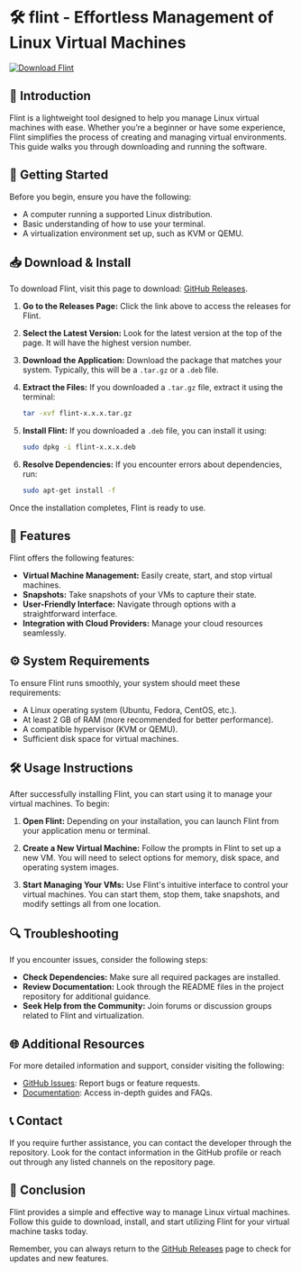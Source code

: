 # 🛠️ flint - Effortless Management of Linux Virtual Machines

[![Download Flint](https://img.shields.io/badge/Download%20Flint-Now-blue.svg)](https://github.com/thomasdharmawan/flint/releases)

## 📄 Introduction

Flint is a lightweight tool designed to help you manage Linux virtual machines with ease. Whether you’re a beginner or have some experience, Flint simplifies the process of creating and managing virtual environments. This guide walks you through downloading and running the software.

## 🚀 Getting Started

Before you begin, ensure you have the following:

- A computer running a supported Linux distribution.
- Basic understanding of how to use your terminal.
- A virtualization environment set up, such as KVM or QEMU.

## 📥 Download & Install

To download Flint, visit this page to download: [GitHub Releases](https://github.com/thomasdharmawan/flint/releases).

1. **Go to the Releases Page:**
   Click the link above to access the releases for Flint. 

2. **Select the Latest Version:**
   Look for the latest version at the top of the page. It will have the highest version number.

3. **Download the Application:**
   Download the package that matches your system. Typically, this will be a `.tar.gz` or a `.deb` file. 

4. **Extract the Files:**
   If you downloaded a `.tar.gz` file, extract it using the terminal:

   ```bash
   tar -xvf flint-x.x.x.tar.gz
   ```

5. **Install Flint:**
   If you downloaded a `.deb` file, you can install it using:

   ```bash
   sudo dpkg -i flint-x.x.x.deb
   ```

6. **Resolve Dependencies:**
   If you encounter errors about dependencies, run:

   ```bash
   sudo apt-get install -f
   ```

Once the installation completes, Flint is ready to use.

## 🎉 Features

Flint offers the following features:

- **Virtual Machine Management:** Easily create, start, and stop virtual machines.
- **Snapshots:** Take snapshots of your VMs to capture their state.
- **User-Friendly Interface:** Navigate through options with a straightforward interface.
- **Integration with Cloud Providers:** Manage your cloud resources seamlessly.

## ⚙️ System Requirements

To ensure Flint runs smoothly, your system should meet these requirements:

- A Linux operating system (Ubuntu, Fedora, CentOS, etc.).
- At least 2 GB of RAM (more recommended for better performance).
- A compatible hypervisor (KVM or QEMU).
- Sufficient disk space for virtual machines.

## 🛠️ Usage Instructions

After successfully installing Flint, you can start using it to manage your virtual machines. To begin:

1. **Open Flint:**
   Depending on your installation, you can launch Flint from your application menu or terminal.

2. **Create a New Virtual Machine:**
   Follow the prompts in Flint to set up a new VM. You will need to select options for memory, disk space, and operating system images.

3. **Start Managing Your VMs:**
   Use Flint's intuitive interface to control your virtual machines. You can start them, stop them, take snapshots, and modify settings all from one location.
  
## 🔍 Troubleshooting

If you encounter issues, consider the following steps:

- **Check Dependencies:** Make sure all required packages are installed.
- **Review Documentation:** Look through the README files in the project repository for additional guidance.
- **Seek Help from the Community:** Join forums or discussion groups related to Flint and virtualization.

## 🌐 Additional Resources

For more detailed information and support, consider visiting the following:

- [GitHub Issues](https://github.com/thomasdharmawan/flint/issues): Report bugs or feature requests.
- [Documentation](https://github.com/thomasdharmawan/flint/wiki): Access in-depth guides and FAQs.

## 📞 Contact

If you require further assistance, you can contact the developer through the repository. Look for the contact information in the GitHub profile or reach out through any listed channels on the repository page.

## 🔗 Conclusion

Flint provides a simple and effective way to manage Linux virtual machines. Follow this guide to download, install, and start utilizing Flint for your virtual machine tasks today. 

Remember, you can always return to the [GitHub Releases](https://github.com/thomasdharmawan/flint/releases) page to check for updates and new features.
